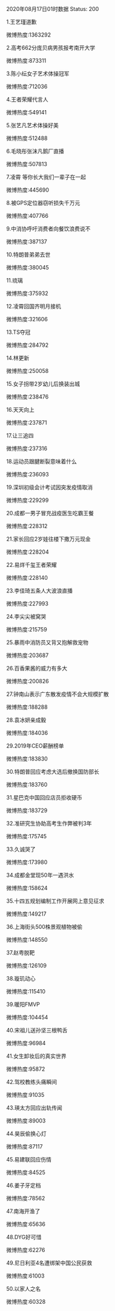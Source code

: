 2020年08月17日01时数据
Status: 200

1.王艺瑾道歉

微博热度:1363292

2.高考662分庞贝病男孩报考南开大学

微博热度:873311

3.陈小纭女子艺术体操冠军

微博热度:712036

4.王者荣耀代言人

微博热度:549141

5.张艺凡艺术体操好美

微博热度:512488

6.毛晓彤张沫凡鹅厂直播

微博热度:507813

7.凌霄 等你长大我们一辈子在一起

微博热度:445690

8.被GPS定位器窃听损失千万元

微博热度:407766

9.中消协呼吁消费者向餐饮浪费说不

微博热度:387137

10.特朗普弟弟去世

微博热度:380045

11.琉璃

微博热度:375932

12.凌霄回国齐明月接机

微博热度:321606

13.TS夺冠

微博热度:284792

14.林更新

微博热度:250058

15.女子拐带2岁幼儿后换装出城

微博热度:238476

16.天天向上

微博热度:237871

17.让三追四

微博热度:237316

18.运动员跟腱断裂意味着什么

微博热度:236093

19.深圳初级会计考试因突发疫情取消

微博热度:229299

20.成都一男子冒充战疫医生吃霸王餐

微博热度:228312

21.家长回应2岁娃往楼下撒万元现金

微博热度:228204

22.易烊千玺王者荣耀

微博热度:228140

23.李佳琦五条人大波浪直播

微博热度:227993

24.李尖尖被窝哭

微博热度:215759

25.暴雨中消防员又背又抱解救宠物

微博热度:203687

26.百香果酱的威力有多大

微博热度:200826

27.钟南山表示广东散发疫情不会大规模扩散

微博热度:188288

28.袁冰妍亲成毅

微博热度:184036

29.2019年CEO薪酬榜单

微博热度:183830

30.特朗普回应考虑大选后撤换国防部长

微博热度:183760

31.星巴克中国回应店员拒收硬币

微博热度:183729

32.准研究生协助高考生作弊被判3年

微博热度:175745

33.久诚哭了

微博热度:173980

34.成都金堂现50年一遇洪水

微博热度:158624

35.十四五规划编制工作开展网上意见征求

微博热度:149217

36.上海街头500株景观植物被偷

微博热度:148550

37.赵粤脱靶

微博热度:126109

38.璇玑动心

微博热度:115410

39.暖阳FMVP

微博热度:104454

40.宋祖儿送孙坚三根鸭舌

微博热度:96984

41.女生卸妆后的真实世界

微博热度:95872

42.驾校教练头痛瞬间

微博热度:91035

43.瑛太方回应出轨传闻

微博热度:89003

44.昊辰偷换心灯

微博热度:87117

45.易建联回应伤情

微博热度:84525

46.姜子牙定档

微博热度:78562

47.南海开渔了

微博热度:65636

48.DYG好可惜

微博热度:62276

49.尼日利亚4名遭绑架中国公民获救

微博热度:61003

50.以家人之名

微博热度:60328

